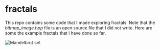 # fractals

This repo contains some code that I made exploring fractals.
Note that the *bitmap_image.hpp* file is an open source file that I did not write.
Here are some the example fractals that I have done so far.

![Mandelbrot set](img/mandelbrot-darkblue-5000.bmp)
